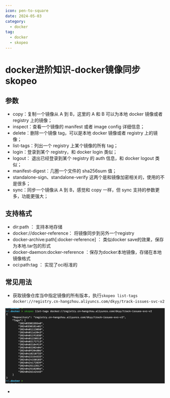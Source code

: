 ```yaml
---
icon: pen-to-square
date: 2024-05-03
category:
  - docker
tag:
  - docker
  - skopeo
---
```


# docker进阶知识-docker镜像同步skopeo

## 参数

- copy：复制一个镜像从 A 到 B，这里的 A 和 B 可以为本地 docker 镜像或者 registry 上的镜像；
- inspect：查看一个镜像的 manifest 或者 image config 详细信息；
- delete：删除一个镜像 tag，可以是本地 docker 镜像或者 registry 上的镜像；
- list-tags：列出一个 registry 上某个镜像的所有 tag；
- login：登录到某个 registry，和 docker login 类似；
- logout： 退出已经登录到某个 registry 的 auth 信息，和 docker logout 类似；
- manifest-digest：几圈一个文件的 sha256sum 值；
- standalone-sign、standalone-verify 这两个是和镜像加密相关的，使用的不是很多；
- sync：同步一个镜像从 A 到 B，感觉和 copy 一样，但 sync 支持的参数更多，功能更强大；

## 支持格式

- dir:path ： 支持本地存储
- docker://docker-reference： 将镜像同步到另外一个registry 
- docker-archive:path[:docker-reference] ： 类似docker save的效果，保存为本地.tar包的形式
- docker-daemon:docker-reference ：保存为docker本地镜像，存储在本地镜像格式
- oci:path:tag ： 实现了oci标准的

## 常见用法

- 获取镜像仓库当中指定镜像的所有版本，执行`skopeo list-tags docker://registry.cn-hangzhou.aliyuncs.com/dkyy/track-issues-svc-v2`

![image-20240503200051391](images/image-20240503200051391.png)

- 

